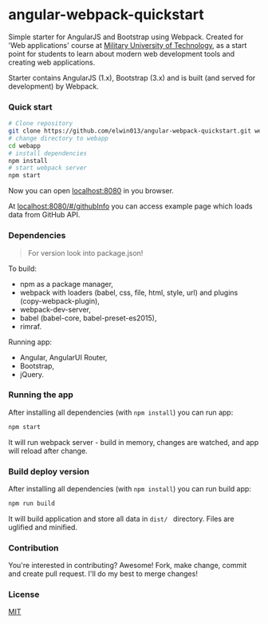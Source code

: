 # angular-webpack-quickstart
Simple starter for AngularJS and Bootstrap using Webpack. Created for
'Web applications' course at [Military University of Technology](http://www.wat.edu.pl/),
as a start point for students to learn about modern web development tools and creating web applications.

Starter contains AngularJS (1.x), Bootstrap (3.x) and is built (and served for development) by Webpack.

### Quick start
```bash
# Clone repository
git clone https://github.com/elwin013/angular-webpack-quickstart.git webapp
# change directory to webapp
cd webapp
# install dependencies
npm install
# start webpack server
npm start
```
Now you can open [localhost:8080](http://locahost:8080) in you browser.

At [localhost:8080/#/githubInfo](http://localhost:8080/#/githubInfo) you can access example page which loads data from GitHub API. 

### Dependencies
> For version look into package.json!

To build:
* npm as a package manager,
* webpack with loaders (babel, css, file, html, style, url) and plugins (copy-webpack-plugin),
* webpack-dev-server,
* babel (babel-core, babel-preset-es2015),
* rimraf.

Running app:
* Angular, AngularUI Router,
* Bootstrap,
* jQuery.

### Running the app
After installing all dependencies (with `npm install`) you can run app:
```bash
npm start
```
It will run webpack server - build in memory, changes are watched, and app will
reload after change.

### Build deploy version
After installing all dependencies (with `npm install`) you can run build app:
```bash
npm run build
```
It will build application and store all data in `dist/ ` directory. Files are uglified and minified.

### Contribution
You're interested in contributing? Awesome! Fork, make change, commit and create
pull request. I'll do my best to merge changes!

### License
[MIT](/LICENSE)
